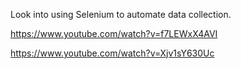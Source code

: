 Look into using Selenium to automate data collection.

https://www.youtube.com/watch?v=f7LEWxX4AVI

https://www.youtube.com/watch?v=Xjv1sY630Uc

